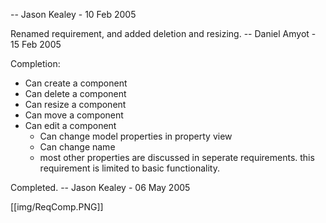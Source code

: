 -- Jason Kealey - 10 Feb 2005

Renamed requirement, and added deletion and resizing. -- Daniel Amyot - 15 Feb 2005

Completion:

 - Can create a component
 - Can delete a component
 - Can resize a component
 - Can move a component
 - Can edit a component
   - Can change model properties in property view
   - Can change name
   - most other properties are discussed in seperate requirements. this requirement is limited to basic functionality. 

Completed. -- Jason Kealey - 06 May 2005 

[[img/ReqComp.PNG]]